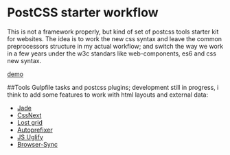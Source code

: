 # PostCSS starter workflow

This is not a framework properly, but kind of set of postcss tools starter kit for websites. 
The idea is to work the new css syntax and leave the common preprocessors structure in my actual workflow; and switch the way we work in a few years under the w3c standars like web-components, es6 and css new syntax.

[demo](http://raymundo-rabago.github.com/RFramework/)


##Tools
Gulpfile tasks and postcss plugins; development still in progress, i think to add some features to work with html layouts and external data:

- [Jade](http://jade-lang.com/)
- [CssNext](http://cssnext.io/)
- [Lost grid](http://corysimmons.github.io/lost/)
- [Autoprefixer](https://www.npmjs.com/package/autoprefixer)
- [JS Uglify](https://www.npmjs.com/package/gulp-uglify)
- [Browser-Sync](http://www.browsersync.io/)